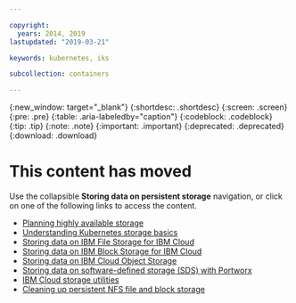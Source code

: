 ```yaml
---

copyright:
  years: 2014, 2019
lastupdated: "2019-03-21"

keywords: kubernetes, iks 

subcollection: containers

---
```


{:new_window: target="_blank"}
{:shortdesc: .shortdesc}
{:screen: .screen}
{:pre: .pre}
{:table: .aria-labeledby="caption"}
{:codeblock: .codeblock}
{:tip: .tip}
{:note: .note}
{:important: .important}
{:deprecated: .deprecated}
{:download: .download}


# This content has moved
Use the collapsible **Storing data on persistent storage** navigation, or click on one of the following links to access the content.

- [Planning highly available storage](/docs/containers?topic=containers-storage_planning#storage_planning)
- [Understanding Kubernetes storage basics](/docs/containers?topic=containers-kube_concepts#kube_concepts)
- [Storing data on IBM File Storage for IBM Cloud](/docs/containers?topic=containers-file_storage#file_storage)
- [Storing data on IBM Block Storage for IBM Cloud](/docs/containers?topic=containers-block_storage#block_storage)
- [Storing data on IBM Cloud Object Storage](/docs/containers?topic=containers-object_storage#object_storage)
- [Storing data on software-defined storage (SDS) with Portworx](/docs/containers?topic=containers-portworx#portworx)
- [IBM Cloud storage utilities](/docs/containers?topic=containers-utilities#utilities)
- [Cleaning up persistent NFS file and block storage](/docs/containers?topic=containers-cleanup#cleanup)
